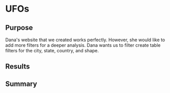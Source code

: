 # UFOs
## Purpose
Dana's website that we created works perfectly. However, she would like to add more filters for a deeper analysis. Dana wants us to filter create table filters for the city, state, country, and shape.
## Results
## Summary
